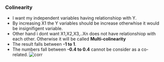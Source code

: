 ### Colinearity
   
* I want my independent variables having relationshiop with Y.
* By increasing X1 the Y variables should be increase otherwhise it would be insignifigent variable.
* Other hand i dont want X1,X2,X3,..Xn does not have relationshiop with each other. Otherwise it will be called **Multi-colinearity**
* The result falls between **-1 to 1**.
* The numbers fall between **-0.4 to 0.4** cannot be consider as a co-related.
![corr](https://cio-wiki.org/images/2/22/Pearson_Correlation_Coefficent.png)
